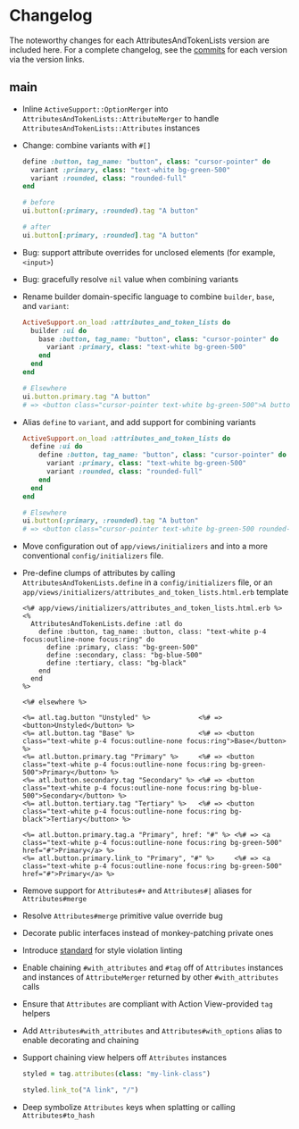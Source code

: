 # Changelog

The noteworthy changes for each AttributesAndTokenLists version are
included here. For a complete changelog, see the [commits] for each version via
the version links.

[commits]: https://github.com/seanpdoyle/attributes_and_token_lists

## main

* Inline `ActiveSupport::OptionMerger` into `AttributesAndTokenLists::AttributeMerger` to handle `AttributesAndTokenLists::Attributes` instances

* Change: combine variants with `#[]`

    ```ruby
    define :button, tag_name: "button", class: "cursor-pointer" do
      variant :primary, class: "text-white bg-green-500"
      variant :rounded, class: "rounded-full"
    end

    # before
    ui.button(:primary, :rounded).tag "A button"

    # after
    ui.button[:primary, :rounded].tag "A button"
    ```

* Bug: support attribute overrides for unclosed elements (for example,
  `<input>`)

* Bug: gracefully resolve `nil` value when combining variants

* Rename builder domain-specific language to combine `builder`, `base`, and
  `variant`:

    ```ruby
    ActiveSupport.on_load :attributes_and_token_lists do
      builder :ui do
        base :button, tag_name: "button", class: "cursor-pointer" do
          variant :primary, class: "text-white bg-green-500"
        end
      end
    end

    # Elsewhere
    ui.button.primary.tag "A button"
    # => <button class="cursor-pointer text-white bg-green-500">A button</button>
    ```


* Alias `define` to `variant`, and add support for combining variants

    ```ruby
    ActiveSupport.on_load :attributes_and_token_lists do
      define :ui do
        define :button, tag_name: "button", class: "cursor-pointer" do
          variant :primary, class: "text-white bg-green-500"
          variant :rounded, class: "rounded-full"
        end
      end
    end

    # Elsewhere
    ui.button(:primary, :rounded).tag "A button"
    # => <button class="cursor-pointer text-white bg-green-500 rounded-full">A button</button>
    ```

* Move configuration out of `app/views/initializers` and into a more
  conventional `config/initializers` file.

* Pre-define clumps of attributes by calling `AttributesAndTokenLists.define` in
  a `config/initializers` file, or an
  `app/views/initializers/attributes_and_token_lists.html.erb` template

  ```erb
  <%# app/views/initializers/attributes_and_token_lists.html.erb %>
  <%
    AttributesAndTokenLists.define :atl do
      define :button, tag_name: :button, class: "text-white p-4 focus:outline-none focus:ring" do
        define :primary, class: "bg-green-500"
        define :secondary, class: "bg-blue-500"
        define :tertiary, class: "bg-black"
      end
    end
  %>

  <%# elsewhere %>

  <%= atl.tag.button "Unstyled" %>            <%# => <button>Unstyled</button> %>
  <%= atl.button.tag "Base" %>                <%# => <button class="text-white p-4 focus:outline-none focus:ring">Base</button> %>
  <%= atl.button.primary.tag "Primary" %>     <%# => <button class="text-white p-4 focus:outline-none focus:ring bg-green-500">Primary</button> %>
  <%= atl.button.secondary.tag "Secondary" %> <%# => <button class="text-white p-4 focus:outline-none focus:ring bg-blue-500">Secondary</button> %>
  <%= atl.button.tertiary.tag "Tertiary" %>   <%# => <button class="text-white p-4 focus:outline-none focus:ring bg-black">Tertiary</button> %>

  <%= atl.button.primary.tag.a "Primary", href: "#" %> <%# => <a class="text-white p-4 focus:outline-none focus:ring bg-green-500" href="#">Primary</a> %>
  <%= atl.button.primary.link_to "Primary", "#" %>     <%# => <a class="text-white p-4 focus:outline-none focus:ring bg-green-500" href="#">Primary</a> %>
  ```

* Remove support for `Attributes#+` and `Attributes#|` aliases for
  `Attributes#merge`

* Resolve `Attributes#merge` primitive value override bug

* Decorate public interfaces instead of monkey-patching private ones

* Introduce [standard](https://github.com/testdouble/standard) for style
  violation linting

* Enable chaining `#with_attributes` and `#tag` off of `Attributes` instances
  and instances of `AttributeMerger` returned by other `#with_attributes` calls

* Ensure that `Attributes` are compliant with Action View-provided `tag` helpers

* Add `Attributes#with_attributes` and `Attributes#with_options` alias to enable
  decorating and chaining

* Support chaining view helpers off `Attributes` instances

  ```ruby
  styled = tag.attributes(class: "my-link-class")

  styled.link_to("A link", "/")
  ```

* Deep symbolize `Attributes` keys when splatting or calling
  `Attributes#to_hash`
